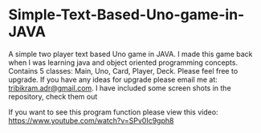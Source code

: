 # Simple-Text-Based-Uno-game-in-JAVA
A simple two player text based Uno game in JAVA. I made this game back when I was learning java and object oriented programming concepts. Contains 5 classes: Main, Uno, Card, Player, Deck. Please feel free to upgrade. If you have any ideas for upgrade please email me at: tribikram.adr@gmail.com. I have included some screen shots in the repository, check them out

If you want to see this program function please view this video: https://www.youtube.com/watch?v=SPv0Ic9gph8

